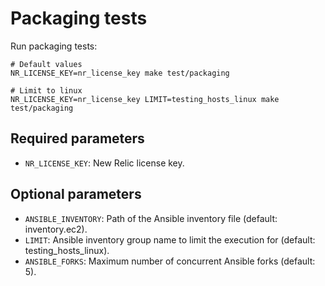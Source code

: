 # Packaging tests

Run packaging tests:
```shell
# Default values
NR_LICENSE_KEY=nr_license_key make test/packaging

# Limit to linux
NR_LICENSE_KEY=nr_license_key LIMIT=testing_hosts_linux make test/packaging
```

## Required parameters

* `NR_LICENSE_KEY`: New Relic license key.

## Optional parameters

* `ANSIBLE_INVENTORY`: Path of the Ansible inventory file (default: inventory.ec2).
* `LIMIT`: Ansible inventory group name to limit the execution for (default: testing_hosts_linux).
* `ANSIBLE_FORKS`: Maximum number of concurrent Ansible forks (default: 5).
